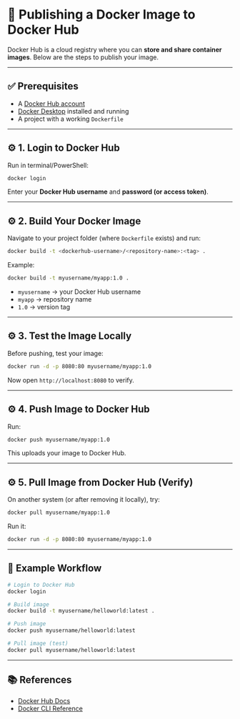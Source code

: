 # 🐳 Publishing a Docker Image to Docker Hub

Docker Hub is a cloud registry where you can **store and share container images**. Below are the steps to publish your image.

---

## ✅ Prerequisites

* A [Docker Hub account](https://hub.docker.com/signup)
* [Docker Desktop](https://www.docker.com/products/docker-desktop) installed and running
* A project with a working `Dockerfile`

---

## ⚙️ 1. Login to Docker Hub

Run in terminal/PowerShell:

```bash
docker login
```

Enter your **Docker Hub username** and **password (or access token)**.

---

## ⚙️ 2. Build Your Docker Image

Navigate to your project folder (where `Dockerfile` exists) and run:

```bash
docker build -t <dockerhub-username>/<repository-name>:<tag> .
```

Example:

```bash
docker build -t myusername/myapp:1.0 .
```

* `myusername` → your Docker Hub username
* `myapp` → repository name
* `1.0` → version tag

---

## ⚙️ 3. Test the Image Locally

Before pushing, test your image:

```bash
docker run -d -p 8080:80 myusername/myapp:1.0
```

Now open `http://localhost:8080` to verify.

---

## ⚙️ 4. Push Image to Docker Hub

Run:

```bash
docker push myusername/myapp:1.0
```

This uploads your image to Docker Hub.

---

## ⚙️ 5. Pull Image from Docker Hub (Verify)

On another system (or after removing it locally), try:

```bash
docker pull myusername/myapp:1.0
```

Run it:

```bash
docker run -d -p 8080:80 myusername/myapp:1.0
```

---

## 📝 Example Workflow

```bash
# Login to Docker Hub
docker login

# Build image
docker build -t myusername/helloworld:latest .

# Push image
docker push myusername/helloworld:latest

# Pull image (test)
docker pull myusername/helloworld:latest
```

---

## 📚 References

* [Docker Hub Docs](https://docs.docker.com/docker-hub/)
* [Docker CLI Reference](https://docs.docker.com/engine/reference/commandline/cli/)

